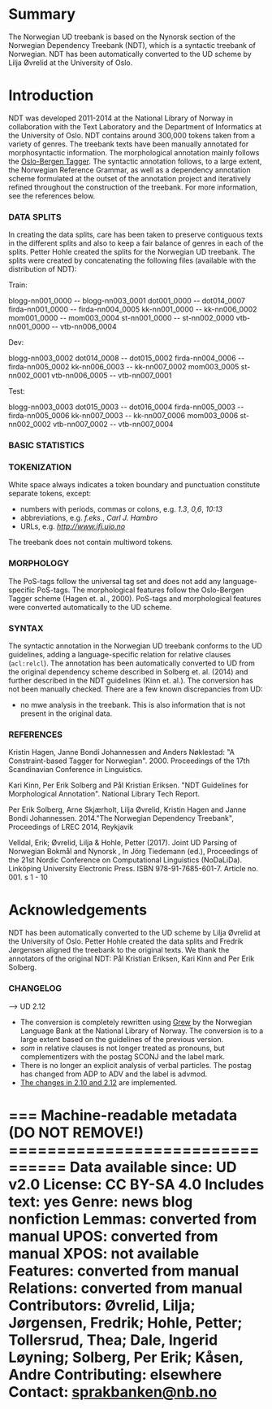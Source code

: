 # Summary

The Norwegian UD treebank is based on the Nynorsk section of the Norwegian
Dependency Treebank (NDT), which is a syntactic treebank of Norwegian. 
NDT has been automatically converted to the UD
scheme by Lilja Øvrelid at the University of Oslo.

# Introduction

NDT was developed 2011-2014 at the National Library of Norway in collaboration
with the Text Laboratory and the Department of Informatics at the
University of Oslo.
NDT contains around 300,000 tokens taken from a variety of genres.
The treebank texts have been manually annotated for morphosyntactic
information. The morphological annotation mainly follows
the [Oslo-Bergen Tagger](http://tekstlab.uio.no/obt-ny/).  The syntactic
annotation follows, to a large extent, the Norwegian Reference
Grammar, as well as a dependency annotation scheme formulated at the
outset of the annotation project and iteratively refined throughout
the construction of the treebank. For more information, see the
references below.

### DATA SPLITS

In creating the data splits, care has been taken to preserve
contiguous texts in the different splits and also to keep a fair
balance of genres in each of the splits. Petter Hohle created the
splits for the Norwegian UD treebank. The splits were created by
concatenating the following files (available with the distribution of
NDT):

Train:

blogg-nn001_0000 -- blogg-nn003_0001
dot001_0000 -- dot014_0007
firda-nn001_0000 -- firda-nn004_0005
kk-nn001_0000 -- kk-nn006_0002
mom001_0000 -- mom003_0004
st-nn001_0000 -- st-nn002_0000
vtb-nn001_0000 -- vtb-nn006_0004

Dev:

blogg-nn003_0002
dot014_0008 -- dot015_0002
firda-nn004_0006 -- firda-nn005_0002
kk-nn006_0003 -- kk-nn007_0002
mom003_0005
st-nn002_0001
vtb-nn006_0005 -- vtb-nn007_0001

Test:

blogg-nn003_0003
dot015_0003 -- dot016_0004
firda-nn005_0003 -- firda-nn005_0006
kk-nn007_0003 -- kk-nn007_0006
mom003_0006
st-nn002_0002
vtb-nn007_0002 -- vtb-nn007_0004

### BASIC STATISTICS


### TOKENIZATION
White space always indicates a token boundary and punctuation constitute separate tokens, except:

* numbers with periods, commas or colons, e.g. *1.3*, *0,6*, *10:13*
* abbreviations, e.g. *f.eks.*, *Carl J. Hambro*
* URLs, e.g. *http://www.ifi.uio.no*

The treebank does not contain multiword tokens.

### MORPHOLOGY
The PoS-tags follow the universal tag set and does not add any
language-specific PoS-tags. The morphological features follow the
Oslo-Bergen Tagger scheme (Hagen et. al., 2000). PoS-tags and
morphological features were converted automatically to the UD scheme.

### SYNTAX
The syntactic annotation in the Norwegian UD treebank conforms to the
UD guidelines, adding a language-specific relation for relative clauses (`acl:relcl`).
The annotation has been automatically converted to
UD from the original dependency scheme described in Solberg
et. al. (2014) and further described in the NDT guidelines (Kinn
et. al.).
The conversion has not been manually checked. There are a few known discrepancies from UD:

* no mwe analysis in the treebank. This is also information that is not present in the original data.


### REFERENCES

Kristin Hagen, Janne Bondi Johannessen and Anders Nøklestad: "A
Constraint-based Tagger for Norwegian". 2000. Proceedings of the 17th
Scandinavian Conference in Linguistics.

Kari Kinn, Per Erik Solberg and Pål Kristian Eriksen. "NDT Guidelines
for Morphological Annotation". National Library Tech Report.

Per Erik Solberg, Arne Skjærholt, Lilja Øvrelid, Kristin Hagen and
Janne Bondi Johannessen. 2014."The Norwegian Dependency Treebank",
Proceedings of LREC 2014, Reykjavik

Velldal, Erik; Øvrelid, Lilja & Hohle, Petter (2017). Joint UD Parsing of Norwegian Bokmål and Nynorsk , In Jörg Tiedemann (ed.),  Proceedings of the 21st Nordic Conference on Computational Linguistics (NoDaLiDa).  Linköping University Electronic Press.  ISBN 978-91-7685-601-7.  Article no. 001.  s 1 - 10 

# Acknowledgements

NDT has been automatically converted to the UD scheme by Lilja Øvrelid at the University of Oslo. Petter Hohle created the data splits and Fredrik Jørgensen aligned the treebank to the original texts.
We thank the annotators of the original NDT: Pål Kristian Eriksen, Kari Kinn and Per Erik Solberg.


### CHANGELOG

--> UD 2.12

* The conversion is completely rewritten using [Grew](https://grew.fr/) by the Norwegian Language Bank at the National Library of Norway. The conversion is to a large
extent based on the guidelines of the previous version.
* *som* in relative clauses is not longer treated as pronouns, but complementizers with the postag SCONJ and the label mark.
* There is no longer an explicit analysis of verbal particles. The postag has changed from ADP to ADV and the label is advmod.
* [The changes in 2.10 and 2.12](https://universaldependencies.org/changes.html) are implemented.

=== Machine-readable metadata (DO NOT REMOVE!) ================================
Data available since: UD v2.0
License: CC BY-SA 4.0
Includes text: yes
Genre: news blog nonfiction
Lemmas: converted from manual
UPOS: converted from manual
XPOS: not available
Features: converted from manual
Relations: converted from manual
Contributors: Øvrelid, Lilja; Jørgensen, Fredrik; Hohle, Petter; Tollersrud, Thea; Dale, Ingerid Løyning; Solberg, Per Erik; Kåsen, Andre
Contributing: elsewhere
Contact: sprakbanken@nb.no
===============================================================================
